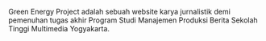 Green Energy Project adalah sebuah website karya jurnalistik demi pemenuhan tugas akhir Program Studi Manajemen Produksi Berita Sekolah Tinggi Multimedia Yogyakarta.